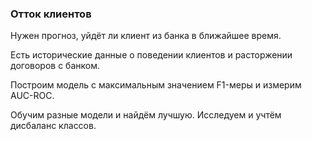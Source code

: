 ### Отток клиентов

Нужен прогноз, уйдёт ли клиент из банка в ближайшее время. 

Есть исторические данные о поведении клиентов и расторжении договоров с банком.

Построим модель с максимальным значением F1-меры и измерим AUC-ROC.

Обучим разные модели и найдём лучшую. Исследуем и учтём дисбаланс классов.


